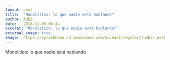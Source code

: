 ```yaml
---
layout: post
title:  "Monolítico: lo que nadie está hablando"
author: AdES
date:   2018-11-09 06:44
excerpt: "Monolítico: lo que nadie está hablando"
external_image: true
image:  https://splashbase.s3.amazonaws.com/moveast/regular/tumblr_nx58h0sUb21tomxvuo10_1280.jpg
---
```

Monolítico: lo que nadie está hablando